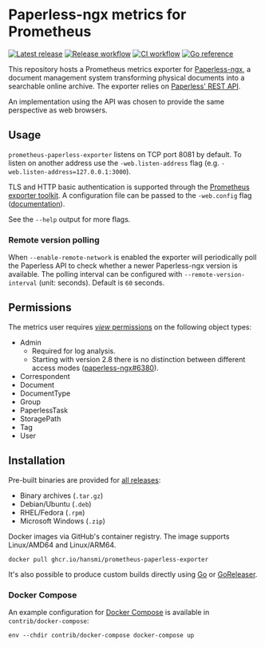 # Paperless-ngx metrics for Prometheus

[![Latest release](https://img.shields.io/github/v/release/hansmi/prometheus-paperless-exporter)][releases]
[![Release workflow](https://github.com/hansmi/prometheus-paperless-exporter/actions/workflows/release.yaml/badge.svg)](https://github.com/hansmi/prometheus-paperless-exporter/actions/workflows/release.yaml)
[![CI workflow](https://github.com/hansmi/prometheus-paperless-exporter/actions/workflows/ci.yaml/badge.svg)](https://github.com/hansmi/prometheus-paperless-exporter/actions/workflows/ci.yaml)
[![Go reference](https://pkg.go.dev/badge/github.com/hansmi/prometheus-paperless-exporter.svg)](https://pkg.go.dev/github.com/hansmi/prometheus-paperless-exporter)

This repository hosts a Prometheus metrics exporter for
[Paperless-ngx][paperless], a document management system transforming physical
documents into a searchable online archive. The exporter relies on [Paperless'
REST API][paperless-api].

An implementation using the API was chosen to provide the same perspective as
web browsers.


## Usage

`prometheus-paperless-exporter` listens on TCP port 8081 by default. To listen on
another address use the `-web.listen-address` flag (e.g.
`-web.listen-address=127.0.0.1:3000`).

TLS and HTTP basic authentication is supported through the [Prometheus exporter
toolkit][toolkit]. A configuration file can be passed to the `-web.config` flag
([documentation][toolkitconfig]).

See the `--help` output for more flags.

### Remote version polling

When `--enable-remote-network` is enabled the exporter will periodically poll
the Paperless API to check whether a newer Paperless-ngx version is available.
The polling interval can be configured with `--remote-version-interval` (unit:
seconds). Default is `60` seconds.


## Permissions

The metrics user requires [_view_ permissions][paperless-permissions] on the
following object types:

* Admin
  * Required for log analysis.
  * Starting with version 2.8 there is no distinction between different access
    modes ([paperless-ngx#6380](https://github.com/paperless-ngx/paperless-ngx/pull/6380)).
* Correspondent
* Document
* DocumentType
* Group
* PaperlessTask
* StoragePath
* Tag
* User


## Installation

Pre-built binaries are provided for [all releases][releases]:

* Binary archives (`.tar.gz`)
* Debian/Ubuntu (`.deb`)
* RHEL/Fedora (`.rpm`)
* Microsoft Windows (`.zip`)

Docker images via GitHub's container registry. The image supports Linux/AMD64
and Linux/ARM64.

```shell
docker pull ghcr.io/hansmi/prometheus-paperless-exporter
```

It's also possible to produce custom builds directly using [Go][golang] or
[GoReleaser][goreleaser].


### Docker Compose

An example configuration for [Docker Compose][dockercompose] is available in
`contrib/docker-compose`:

```shell
env --chdir contrib/docker-compose docker-compose up
```


[dockercompose]: https://docs.docker.com/compose/
[golang]: https://golang.org/
[goreleaser]: https://goreleaser.com/
[paperless-api]: https://docs.paperless-ngx.com/api/
[paperless]: https://docs.paperless-ngx.com/
[paperless-permissions]: https://docs.paperless-ngx.com/usage/#permissions
[releases]: https://github.com/hansmi/prometheus-paperless-exporter/releases/latest
[toolkit]: https://github.com/prometheus/exporter-toolkit
[toolkitconfig]: https://github.com/prometheus/exporter-toolkit/blob/master/docs/web-configuration.md

<!-- vim: set sw=2 sts=2 et : -->
